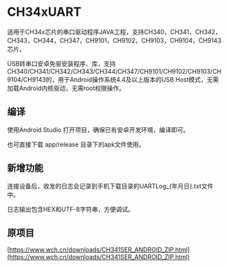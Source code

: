 # CH34xUART

适用于CH34x芯片的串口驱动程序JAVA工程，支持CH340，CH341，CH342，CH343，CH344，CH347，CH9101，CH9102，CH9103，CH9104，CH9143芯片。

USB转串口安卓免驱安装程序、库，支持CH340/CH341/CH342/CH343/CH344/CH347/CH9101/CH9102/CH9103/CH9104/CH9143的，用于Android操作系统4.4及以上版本的USB Host模式，无需加载Android内核驱动，无需root权限操作。

## 编译

使用Android Studio 打开项目，确保已有安卓开发环境，编译即可。

也可直接下载 app/release 目录下的apk文件使用。

## 新增功能

连接设备后，收发的日志会记录到手机下载目录的UARTLog_{年月日}.txt文件中。

日志输出包含HEX和UTF-8字符串，方便调试。


## 原项目

[https://www.wch.cn/downloads/CH341SER_ANDROID_ZIP.html](https://www.wch.cn/downloads/CH341SER_ANDROID_ZIP.html)

